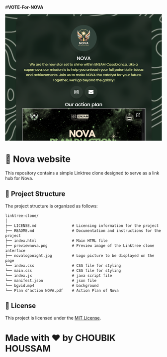 #**VOTE-For-NOVA**

![NOVA linktree website](https://github.com/HoussamCbk/Nova.github.io/blob/main/previewnova.png)

# 🔗 Nova website

This repository contains a simple Linktree clone designed to serve as a link hub for Nova.

## 📂 Project Structure

The project structure is organized as follows:

```
linktree-clone/
│
├── LICENSE.md                # Licensing information for the project
├── README.md                 # Documentation and instructions for the project
├── index.html                # Main HTML file 
├── previewnova.png           # Preview image of the Linktree clone interface
├── novalogonight.jpg         # Logo picture to be displayed on the page
└── index.css                 # CSS file for styling 
└── main.css                  # CSS file for styling 
└── index.jx                  # java script file
└── manifest.json             # json file
└── bgvid.mp4                 # background
└── Plan d'action NOVA.pdf    # Action Plan of Nova

```

## 📄 License

This project is licensed under the [MIT License](LICENSE.md).

# Made with ❤️ by **CHOUBIK HOUSSAM**


